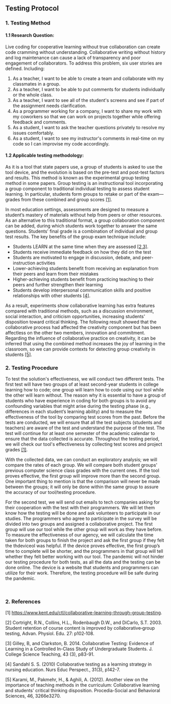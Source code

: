 ## Testing Protocol

### 1.	Testing Method
#### 1.1	Research Question:
Live coding for cooperative learning without true collaboration can create code cramming without understanding. Collaborative writing without history and log maintenance can cause a lack of transparency and poor engagement of collaborators. To address this problem, six user stories are defined. Including:
1.	As a teacher, I want to be able to create a team and collaborate with my classmates in a group.
2.	As a teacher, I want to be able to put comments for students individually or the whole class.
3.	As a teacher, I want to see all of the student's screens and see if part of the assignment needs clarification.
4.	As a programmer working for a company, I want to share my work with my coworkers so that we can work on projects together while offering feedback and comments.
5.	As a student, I want to ask the teacher questions privately to resolve my issues comfortably.
6.	As a student, I want to see my instructor's comments in real-time on my code so I can improvise my code accordingly.

#### 1.2	Applicable testing methodology:
As it is a tool that state papers use, a group of students is asked to use the tool device, and the evolution is based on the pre-test and post-test factors and results. This method is known as the experimental group testing method in some papers. Group testing is an instructional tool incorporating a group component to traditional individual testing to assess student learning. In particular, students form groups to retake or part of the exam—grades from these combined and group scores [[1]](#1).

In most education settings, assessments are designed to measure a student’s mastery of materials without help from peers or other resources. As an alternative to this traditional format, a group collaboration component can be added, during which students work together to answer the same questions. Students’ final grade is a combination of individual and group test results. The key benefits of the group exam technique include:
-	Students LEARN at the same time when they are assessed [[2,3]](#3).
-	Students receive immediate feedback on how they did on the test
-	Students are motivated to engage in discussion, debate, and peer-instruction activities
-	Lower-achieving students benefit from receiving an explanation from their peers and learn from their mistakes
-	Higher-achieving students benefit from practicing teaching to their peers and further strengthen their learning
-	Students develop interpersonal communication skills and positive relationships with other students [[4]](#4).

As a result, experiments show collaborative learning has extra features compared with traditional methods, such as a discussion environment, social interaction, and criticism opportunities, increasing students' disposition toward critical thinking. The following result showed that the collaborative process had affected the creativity component but has been affectless on the other two members, innovation and commitment. Regarding the influence of collaborative practice on creativity, it can be inferred that using the combined method increases the joy of learning in the classroom, so we can provide contexts for detecting group creativity in students [[5]](#5).



### 2.	Testing Procedure
To test the solution's effectiveness, we will conduct two different tests. The first test will have two groups of at least second-year students in college learning how to code; one group will learn how to code using our tool while the other will learn without. The reason why it is essential to have a group of students who have experience in coding for both groups is to avoid any confounding variables that might arise during the testing phase (e.g., differences in each student’s learning ability) and to measure the effectiveness of the tool by comparing test scores from the past. Before the tests are conducted, we will ensure that all the test subjects (students and teachers) are aware of the test and understand the purpose of the test. The test will continue for at least one semester of the academic calendar to ensure that the data collected is accurate. Throughout the testing period, we will check our tool's effectiveness by collecting test scores and project grades [[1]](#1).

With the collected data, we can conduct an exploratory analysis; we will compare the rates of each group. We will compare both student groups' previous computer science class grades with the current ones. If the tool proves effective, the first group will improve more than the second group. One important thing to mention is that the comparison will never be made between the groups; it will only be done within the same group to assure the accuracy of our tool/testing procedure. 

For the second test, we will send out emails to tech companies asking for their cooperation with the test with their programmers. We will let them know how the testing will be done and ask volunteers to participate in our studies. The programmers who agree to participate in the survey will be divided into two groups and assigned a collaborative project. The first group will use our tool while the other group will work as they have before. To measure the effectiveness of our agency, we will calculate the time taken for both groups to finish the project and ask the first group if they felt the thdeviceol was helpful. If the device proves effective, the first group’s time to complete will be shorter, and the programmers in that group will tell whether they felt better working with our tool. The pandemic will not hinder our testing procedure for both tests, as all the data and the testing can be done online. The device is a website that students and programmers can utilize for their work. Therefore, the testing procedure will be safe during the pandemic.

 
### 2. References
[1] https://www.kent.edu/ctl/collaborative-learning-through-group-testing.

[2] Cortright, R.N., Collins, H.L., Rodenbaugh D.W., and DiCarlo, S.T. 2003. Student retention of course content is improved by collaborative‐group testing, Advan. Physiol. Edu. 27: p102‐108.

[3] Gilley, B, and Clarkston, B.  2014.  Collaborative Testing: Evidence of Learning in a Controlled In-Class Study of Undergraduate Students.  J. College Science Teaching, 43 (3), p83-91.

[4] Sandahl S. S. (2010) Collaborative testing as a learning strategy in nursing education. Nurs Educ Perspect., 31(3), p142-7. 

[5] Karami, M., Pakmehr, H., & Aghili, A. (2012). Another view on the importance of teaching methods in the curriculum: Collaborative learning and students' critical thinking disposition. Procedia-Social and Behavioral Sciences, 46, 3266e3270.
